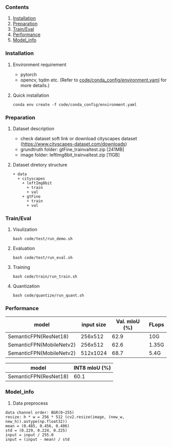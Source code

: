 ### Contents
1. [Installation](#installation)
2. [Preparation](#preparation)
3. [Train/Eval](#traineval)
4. [Performance](#performance)
5. [Model_info](#model_info)

### Installation

1. Environment requirement
    - pytorch 
    - opencv, tqdm etc. (Refer to [code/conda_config/environment.yaml](code/conda_config/environment.yaml) for more details.)

2. Quick installation
   ```shell
   conda env create -f code/conda_config/environment.yaml
   ```

### Preparation

1. Dataset description

    - check dataset soft link or download cityscapes dataset (https://www.cityscapes-dataset.com/downloads)
    - grundtruth folder: gtFine_trainvaltest.zip [241MB]
    - image folder: leftImg8bit_trainvaltest.zip [11GB]

2. Dataset diretory structure
   ```
   + data
     + cityscapes
       + leftImg8bit
         + train
         + val
       + gtFine
         + train
         + val
    ```

### Train/Eval

1. Visulization
    ```shell
    bash code/test/run_demo.sh
    ```

2. Evaluation
    ```shell
    bash code/test/run_eval.sh
    ```
3. Training
    ```shell
    bash code/train/run_train.sh
    ```
4. Quantization
    ```shell
    bash code/quantize/run_quant.sh
    ```
### Performance

| model | input size | Val. mIoU (%)| FLops |
|-------|------------|--------------|-------|
| SemanticFPN(ResNet18)| 256x512 | 62.9 | 10G |
| SemanticFPN(MobileNetv2)| 256x512 | 62.6 | 1.35G |
| SemanticFPN(MobileNetv2)| 512x1024 | 68.7 | 5.4G |

| model | INT8 mIoU (%)|
|-------|---------------|
| SemanticFPN(ResNet18)| 60.1 |

### Model_info

1. Data preprocess
  ```
  data channel order: BGR(0~255)                  
  resize: h * w = 256 * 512 (cv2.resize(image, (new_w, new_h)).astype(np.float32))
  mean = (0.485, 0.456, 0.406)
  std = (0.229, 0.224, 0.225)
  input = input / 255.0
  input = (input - mean) / std
  ``` 
